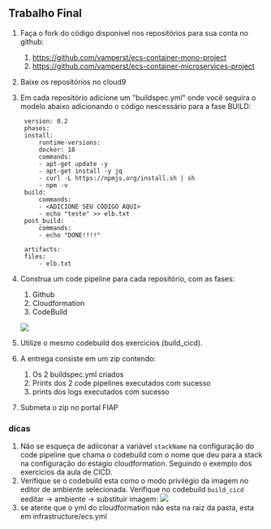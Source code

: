 ## Trabalho Final

1. Faça o fork do código disponivel nos repositórios para sua conta no github: 
   1. https://github.com/vamperst/ecs-container-mono-project
   2. https://github.com/vamperst/ecs-container-microservices-project
2. Baixe os repositórios no cloud9
3. Em cada repositório adicione um "buildspec.yml" onde você seguira o modelo abaixo adicionando o código nescessário para a fase BUILD:
   ```
    version: 0.2
    phases:
    install: 
        runtime-versions:
        docker: 18
        commands: 
        - apt-get update -y
        - apt-get install -y jq
        - curl -L https://npmjs.org/install.sh | sh
        - npm -v
    build:
        commands:
        - <ADICIONE SEU CÓDIGO AQUI>
        - echo "teste" >> elb.txt
    post_build:
        commands:
        - echo "DONE!!!!"
        
    artifacts:
    files: 
        - elb.txt
   ```

4. Construa um code pipeline para cada repositório, com as fases:
   1. Github
   2. Cloudformation
   3. CodeBuild
   
   ![](img/template-pipeline-trabalho.png)
   
5. Utilize o mesmo codebuild dos exercicios (build_cicd).
6. A entrega consiste em um zip contendo:
   1. Os 2 buildspec.yml criados
   2. Prints dos 2 code pipelines executados com sucesso
   3. prints dos logs executados com sucesso
7. Submeta o zip no portal FIAP

### dicas
1. Não se esqueça de adiiconar a variável `stackName` na configuração do code pipeline que chama o codebuild com o nome que deu para a stack na configuração do estagio cloudformation. Seguindo o exemplo dos exercicios da aula de CICD.
2. Verifique se o codebuild esta como o modo privilégio da imagem no editor de ambiente selecionada. Verifique no codebuild `build_cicd` eeditar -> ambiente -> substituir imagem:
   ![](img/privilegio-codebuild-image.png)
3. se atente que o yml do cloudformation não esta na raiz da pasta, esta em infrastructure/ecs.yml